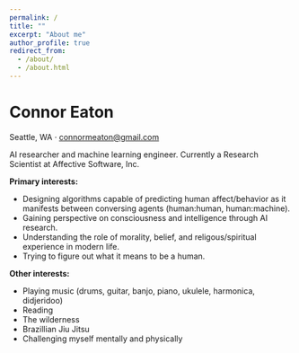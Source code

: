 ```yaml
---
permalink: /
title: ""
excerpt: "About me"
author_profile: true
redirect_from: 
  - /about/
  - /about.html
---
```


# Connor Eaton
Seattle, WA · connormeaton@gmail.com
  
AI researcher and machine learning engineer. Currently a Research Scientist at Affective Software, Inc.

**Primary interests:**
  - Designing algorithms capable of predicting human affect/behavior as it manifests between conversing agents (human:human, human:machine).
  - Gaining perspective on consciousness and intelligence through AI research.
  - Understanding the role of morality, belief, and religous/spiritual experience in modern life.
  - Trying to figure out what it means to be a human.
  
**Other interests:**
  - Playing music (drums, guitar, banjo, piano, ukulele, harmonica, didjeridoo)
  - Reading
  - The wilderness
  - Brazillian Jiu Jitsu
  - Challenging myself mentally and physically
